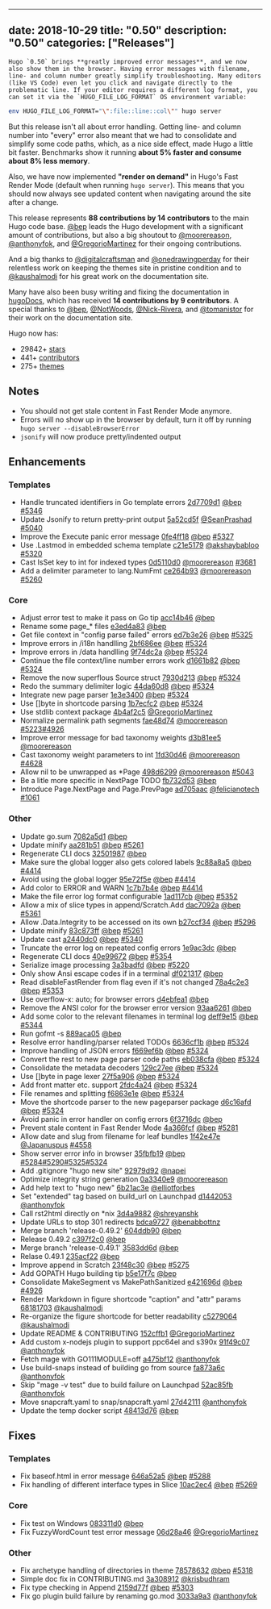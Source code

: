 
---
date: 2018-10-29
title: "0.50"
description: "0.50"
categories: ["Releases"]
---

	Hugo `0.50` brings **greatly improved error messages**, and we now also show them in the browser. Having error messages with filename, line- and column number greatly simplify troubleshooting. Many editors (like VS Code) even let you click and navigate directly to the problematic line. If your editor requires a different log format, you can set it via the `HUGO_FILE_LOG_FORMAT` OS environment variable:


```bash
env HUGO_FILE_LOG_FORMAT="\":file::line::col\"" hugo server
```

But this release isn't all about error handling. Getting line- and column number into "every" error also meant that we had to consolidate and simplify some code paths, which, as a nice side effect, made Hugo a little bit faster. Benchmarks show it running **about 5% faster and consume about 8% less memory**.

Also, we have now implemented **"render on demand"** in Hugo's Fast Render Mode (default when running `hugo server`). This means that you should now always see updated content when navigating around the site after a change.

This release represents **88 contributions by 14 contributors** to the main Hugo code base.
[@bep](https://github.com/bep) leads the Hugo development with a significant amount of contributions, but also a big shoutout to [@moorereason](https://github.com/moorereason), [@anthonyfok](https://github.com/anthonyfok), and [@GregorioMartinez](https://github.com/GregorioMartinez) for their ongoing contributions.

And a big thanks to [@digitalcraftsman](https://github.com/digitalcraftsman) and [@onedrawingperday](https://github.com/onedrawingperday) for their relentless work on keeping the themes site in pristine condition and to [@kaushalmodi](https://github.com/kaushalmodi) for his great work on the documentation site.

Many have also been busy writing and fixing the documentation in [hugoDocs](https://github.com/gohugoio/hugoDocs), 
which has received **14 contributions by 9 contributors**. A special thanks to [@bep](https://github.com/bep), [@NotWoods](https://github.com/NotWoods), [@Nick-Rivera](https://github.com/Nick-Rivera), and [@tomanistor](https://github.com/tomanistor) for their work on the documentation site.

Hugo now has:

* 29842+ [stars](https://github.com/gohugoio/hugo/stargazers)
* 441+ [contributors](https://github.com/gohugoio/hugo/graphs/contributors)
* 275+ [themes](http://themes.gohugo.io/)

## Notes

* You should not get stale content in Fast Render Mode anymore.
* Errors will no show up in the browser by default, turn it off by running `hugo server --disableBrowserError`
* `jsonify` will now produce pretty/indented output

## Enhancements

### Templates

* Handle truncated identifiers in Go template errors [2d7709d1](https://github.com/gohugoio/hugo/commit/2d7709d15584e4c11138cd7fe92717a2a58e4585) [@bep](https://github.com/bep) [#5346](https://github.com/gohugoio/hugo/issues/5346)
* Update Jsonify to return pretty-print output [5a52cd5f](https://github.com/gohugoio/hugo/commit/5a52cd5f920bb3d067ab1682adece9f813c67ba1) [@SeanPrashad](https://github.com/SeanPrashad) [#5040](https://github.com/gohugoio/hugo/issues/5040)
* Improve the Execute panic error message [0fe4ff18](https://github.com/gohugoio/hugo/commit/0fe4ff18751156fa072e1f83077e49a8597e7dcd) [@bep](https://github.com/bep) [#5327](https://github.com/gohugoio/hugo/issues/5327)
* Use .Lastmod in embedded schema template [c21e5179](https://github.com/gohugoio/hugo/commit/c21e5179ce9a370c416c01fbe9472be1fb5c6650) [@akshaybabloo](https://github.com/akshaybabloo) [#5320](https://github.com/gohugoio/hugo/issues/5320)
* Cast IsSet key to int for indexed types [0d5110d0](https://github.com/gohugoio/hugo/commit/0d5110d03324380cb4a288d3fa08c1b86ba227da) [@moorereason](https://github.com/moorereason) [#3681](https://github.com/gohugoio/hugo/issues/3681)
* Add a delimiter parameter to lang.NumFmt [ce264b93](https://github.com/gohugoio/hugo/commit/ce264b936ce9f589bd889e18762881cff8bc9cd0) [@moorereason](https://github.com/moorereason) [#5260](https://github.com/gohugoio/hugo/issues/5260)

### Core

* Adjust error test to make it pass on Go tip [acc14b46](https://github.com/gohugoio/hugo/commit/acc14b4646d849e09e8da37552d4f4f777d0fce2) [@bep](https://github.com/bep) 
* Rename some page_* files [e3ed4a83](https://github.com/gohugoio/hugo/commit/e3ed4a83b8e92ce9bf070f7b41780798b006e848) [@bep](https://github.com/bep) 
* Get file context in "config parse failed" errors [ed7b3e26](https://github.com/gohugoio/hugo/commit/ed7b3e261909fe425ef64216f12806840c45b205) [@bep](https://github.com/bep) [#5325](https://github.com/gohugoio/hugo/issues/5325)
* Improve errors in /i18n handlling [2bf686ee](https://github.com/gohugoio/hugo/commit/2bf686ee217808186385bfcf6156f15bbdb33651) [@bep](https://github.com/bep) [#5324](https://github.com/gohugoio/hugo/issues/5324)
* Improve errors in /data handlling [9f74dc2a](https://github.com/gohugoio/hugo/commit/9f74dc2a52b6f568b5a060b7a4be47196804b01f) [@bep](https://github.com/bep) [#5324](https://github.com/gohugoio/hugo/issues/5324)
* Continue the file context/line number errors work [d1661b82](https://github.com/gohugoio/hugo/commit/d1661b823af25c50d3bbe5366ea40a3cdd52e237) [@bep](https://github.com/bep) [#5324](https://github.com/gohugoio/hugo/issues/5324)
* Remove the now superflous Source struct [7930d213](https://github.com/gohugoio/hugo/commit/7930d2132a3c36c1aaca20f16f56978c84656b0a) [@bep](https://github.com/bep) [#5324](https://github.com/gohugoio/hugo/issues/5324)
* Redo the summary delimiter logic [44da60d8](https://github.com/gohugoio/hugo/commit/44da60d869578423dea529db62ed613588a2a560) [@bep](https://github.com/bep) [#5324](https://github.com/gohugoio/hugo/issues/5324)
* Integrate new page parser [1e3e3400](https://github.com/gohugoio/hugo/commit/1e3e34002dae3d4a980141efcc86886e7de5bef8) [@bep](https://github.com/bep) [#5324](https://github.com/gohugoio/hugo/issues/5324)
* Use []byte in shortcode parsing [1b7ecfc2](https://github.com/gohugoio/hugo/commit/1b7ecfc2e176315b69914756c70b46306561e4d1) [@bep](https://github.com/bep) [#5324](https://github.com/gohugoio/hugo/issues/5324)
* Use stdlib context package [4b4af2c5](https://github.com/gohugoio/hugo/commit/4b4af2c52e658d516dd4bfaf59fef4f054dabec3) [@GregorioMartinez](https://github.com/GregorioMartinez) 
* Normalize permalink path segments [fae48d74](https://github.com/gohugoio/hugo/commit/fae48d7457de96969ec53349194dcbfa45adc269) [@moorereason](https://github.com/moorereason) [#5223](https://github.com/gohugoio/hugo/issues/5223)[#4926](https://github.com/gohugoio/hugo/issues/4926)
* Improve error message for bad taxonomy weights [d3b81ee5](https://github.com/gohugoio/hugo/commit/d3b81ee58e8fd3a0ab8265a2898d66cbcdf6a7c1) [@moorereason](https://github.com/moorereason) 
* Cast taxonomy weight parameters to int [1fd30d46](https://github.com/gohugoio/hugo/commit/1fd30d462ee7f67fde6f29d170af1d225258322b) [@moorereason](https://github.com/moorereason) [#4628](https://github.com/gohugoio/hugo/issues/4628)
* Allow nil to be unwrapped as *Page [498d6299](https://github.com/gohugoio/hugo/commit/498d6299581bead0f582431b8133d8b5f8760618) [@moorereason](https://github.com/moorereason) [#5043](https://github.com/gohugoio/hugo/issues/5043)
* Be a litle more specific in NextPage TODO [fb732d53](https://github.com/gohugoio/hugo/commit/fb732d5322381ee7f3a849258419cef7bbf1487b) [@bep](https://github.com/bep) 
* Introduce Page.NextPage and Page.PrevPage [ad705aac](https://github.com/gohugoio/hugo/commit/ad705aac0649fa3102f7639bc4db65d45e108ee2) [@felicianotech](https://github.com/felicianotech) [#1061](https://github.com/gohugoio/hugo/issues/1061)

### Other

* Update go.sum [7082a5d1](https://github.com/gohugoio/hugo/commit/7082a5d14382acfc300ae4f66d07a14100e2358c) [@bep](https://github.com/bep) 
* Update minify [aa281b51](https://github.com/gohugoio/hugo/commit/aa281b5135db2e84b9e21b5f38a6cb63cf3ab158) [@bep](https://github.com/bep) [#5261](https://github.com/gohugoio/hugo/issues/5261)
* Regenerate CLI docs [32501987](https://github.com/gohugoio/hugo/commit/325019872467ee152ea56329a796acf35dec6fb3) [@bep](https://github.com/bep) 
* Make sure the global logger also gets colored labels [9c88a8a5](https://github.com/gohugoio/hugo/commit/9c88a8a55adf7779039504fa77d74ec80d658c40) [@bep](https://github.com/bep) [#4414](https://github.com/gohugoio/hugo/issues/4414)
* Avoid using the global logger [95e72f5e](https://github.com/gohugoio/hugo/commit/95e72f5e8e4634fbbb2ea7ece2156487230ad1d4) [@bep](https://github.com/bep) [#4414](https://github.com/gohugoio/hugo/issues/4414)
* Add color to ERROR and WARN [1c7b7b4e](https://github.com/gohugoio/hugo/commit/1c7b7b4ef293aa133e5b55f3ebb2d37d8839532f) [@bep](https://github.com/bep) [#4414](https://github.com/gohugoio/hugo/issues/4414)
* Make the file error log format configurable [1ad117cb](https://github.com/gohugoio/hugo/commit/1ad117cbe2903aa9d029f90750acf633eb2a51a2) [@bep](https://github.com/bep) [#5352](https://github.com/gohugoio/hugo/issues/5352)
* Allow a mix of slice types in append/Scratch.Add [dac7092a](https://github.com/gohugoio/hugo/commit/dac7092a9cb22d59db28fb15af15f7b14ff47588) [@bep](https://github.com/bep) [#5361](https://github.com/gohugoio/hugo/issues/5361)
* Allow .Data.Integrity to be accessed on its own [b27ccf34](https://github.com/gohugoio/hugo/commit/b27ccf34bf4e5ee618a66fa11c68a9690e395034) [@bep](https://github.com/bep) [#5296](https://github.com/gohugoio/hugo/issues/5296)
* Update minify [83c873ff](https://github.com/gohugoio/hugo/commit/83c873ff37ddd379181540021232f026e7678486) [@bep](https://github.com/bep) [#5261](https://github.com/gohugoio/hugo/issues/5261)
* Update cast [a2440dc0](https://github.com/gohugoio/hugo/commit/a2440dc0e2d46ef774305cd5e4fea5ff2bdd5f11) [@bep](https://github.com/bep) [#5340](https://github.com/gohugoio/hugo/issues/5340)
* Truncate the error log on repeated config errors [1e9ac3dc](https://github.com/gohugoio/hugo/commit/1e9ac3dcc21e8f78d3f0a0ba4f35f6c142dfa6bc) [@bep](https://github.com/bep) 
* Regenerate CLI docs [40e99672](https://github.com/gohugoio/hugo/commit/40e99672b6f697a614485aace07ca84268f6c787) [@bep](https://github.com/bep) [#5354](https://github.com/gohugoio/hugo/issues/5354)
* Serialize image processing [3a3badfd](https://github.com/gohugoio/hugo/commit/3a3badfd1d4b1d4c9863ecaf029512d36136fa0f) [@bep](https://github.com/bep) [#5220](https://github.com/gohugoio/hugo/issues/5220)
* Only show Ansi escape codes if in a terminal [df021317](https://github.com/gohugoio/hugo/commit/df021317a964a482cd1cd579de5a12d50faf0d08) [@bep](https://github.com/bep) 
* Read disableFastRender from flag even if it's not changed [78a4c2e3](https://github.com/gohugoio/hugo/commit/78a4c2e32ef9ea8e92bb7bb3586e4c22b02eb494) [@bep](https://github.com/bep) [#5353](https://github.com/gohugoio/hugo/issues/5353)
* Use overflow-x: auto; for browser errors [d4ebfea1](https://github.com/gohugoio/hugo/commit/d4ebfea1fffdc35059f42a46387e0aaf0ea877d2) [@bep](https://github.com/bep) 
* Remove the ANSI color for the browser error version [93aa6261](https://github.com/gohugoio/hugo/commit/93aa6261b4fc8caa74afef97b6304ea35dfd7d0e) [@bep](https://github.com/bep) 
* Add some color to the relevant filenames in terminal log [deff9e15](https://github.com/gohugoio/hugo/commit/deff9e154bc0371af56741ddb22cb1f9e392838a) [@bep](https://github.com/bep) [#5344](https://github.com/gohugoio/hugo/issues/5344)
* Run gofmt -s [889aca05](https://github.com/gohugoio/hugo/commit/889aca054a267506a1c7cfaa3992d324764d6358) [@bep](https://github.com/bep) 
* Resolve error handling/parser related TODOs [6636cf1b](https://github.com/gohugoio/hugo/commit/6636cf1bea77d20ef2a72a45fae59ac402fb133b) [@bep](https://github.com/bep) [#5324](https://github.com/gohugoio/hugo/issues/5324)
* Improve handling of JSON errors [f669ef6b](https://github.com/gohugoio/hugo/commit/f669ef6bec25155d015b6ab231c53caef4fa5cdc) [@bep](https://github.com/bep) [#5324](https://github.com/gohugoio/hugo/issues/5324)
* Convert the rest to new page parser code paths [eb038cfa](https://github.com/gohugoio/hugo/commit/eb038cfa0a8ada29dfcba1204ec5c432da9ed7e0) [@bep](https://github.com/bep) [#5324](https://github.com/gohugoio/hugo/issues/5324)
* Consolidate the metadata decoders [129c27ee](https://github.com/gohugoio/hugo/commit/129c27ee6e9fed98dbfebeaa272fd52757b475b2) [@bep](https://github.com/bep) [#5324](https://github.com/gohugoio/hugo/issues/5324)
* Use []byte in page lexer [27f5a906](https://github.com/gohugoio/hugo/commit/27f5a906a2a34e3b8348c8baeea48355352b5bbb) [@bep](https://github.com/bep) [#5324](https://github.com/gohugoio/hugo/issues/5324)
* Add front matter etc. support [2fdc4a24](https://github.com/gohugoio/hugo/commit/2fdc4a24d5450a98cf38a4456e8e0e8e97a3343d) [@bep](https://github.com/bep) [#5324](https://github.com/gohugoio/hugo/issues/5324)
* File renames and splitting [f6863e1e](https://github.com/gohugoio/hugo/commit/f6863e1ef725f654a4c869ef4955f9add6908a46) [@bep](https://github.com/bep) [#5324](https://github.com/gohugoio/hugo/issues/5324)
* Move the shortcode parser to the new pageparser package [d6c16afd](https://github.com/gohugoio/hugo/commit/d6c16afde0ce62cfea73447f30d6ed2b8ef4b411) [@bep](https://github.com/bep) [#5324](https://github.com/gohugoio/hugo/issues/5324)
* Avoid panic in error handler on config errors [6f3716dc](https://github.com/gohugoio/hugo/commit/6f3716dc22e373097a38d053f5415feca602f330) [@bep](https://github.com/bep) 
* Prevent stale content in Fast Render Mode [4a366fcf](https://github.com/gohugoio/hugo/commit/4a366fcfee24b3a5a5045b16c3b87b76147adf5e) [@bep](https://github.com/bep) [#5281](https://github.com/gohugoio/hugo/issues/5281)
* Allow date and slug from filename for leaf bundles [1f42e47e](https://github.com/gohugoio/hugo/commit/1f42e47e475c0cd684426dd230de411d4c385a3c) [@Japanuspus](https://github.com/Japanuspus) [#4558](https://github.com/gohugoio/hugo/issues/4558)
* Show server error info in browser [35fbfb19](https://github.com/gohugoio/hugo/commit/35fbfb19a173b01bc881f2bbc5d104136633a7ec) [@bep](https://github.com/bep) [#5284](https://github.com/gohugoio/hugo/issues/5284)[#5290](https://github.com/gohugoio/hugo/issues/5290)[#5325](https://github.com/gohugoio/hugo/issues/5325)[#5324](https://github.com/gohugoio/hugo/issues/5324)
* Add .gitignore "hugo new site" [92979d92](https://github.com/gohugoio/hugo/commit/92979d92889ff8991acfadd42982c2e55d01b163) [@napei](https://github.com/napei) 
* Optimize integrity string generation [0a3340e9](https://github.com/gohugoio/hugo/commit/0a3340e95254597bc8a9feb250f2733b7d51edf8) [@moorereason](https://github.com/moorereason) 
* Add help text to "hugo new" [6b21ac3e](https://github.com/gohugoio/hugo/commit/6b21ac3e67cb101255e8c3d9dbf076391a9eed8d) [@elliotforbes](https://github.com/elliotforbes) 
* Set "extended" tag based on build_url on Launchpad [d1442053](https://github.com/gohugoio/hugo/commit/d14420539ac04d31dde2252eee66d7e4c7749780) [@anthonyfok](https://github.com/anthonyfok) 
* Call rst2html directly on *nix [3d4a9882](https://github.com/gohugoio/hugo/commit/3d4a9882bfc81215fb4f9eba8859324958747d4a) [@shreyanshk](https://github.com/shreyanshk) 
* Update URLs to stop 301 redirects [bdca9727](https://github.com/gohugoio/hugo/commit/bdca9727944e4cbb5a9372a8404e948ffea7c31c) [@benabbottnz](https://github.com/benabbottnz) 
* Merge branch 'release-0.49.2' [604ddb90](https://github.com/gohugoio/hugo/commit/604ddb90c5d6f1ca5583be1ec0ea8e48f014741a) [@bep](https://github.com/bep) 
* Release 0.49.2 [c397f2c0](https://github.com/gohugoio/hugo/commit/c397f2c08087cf4cda3abe2d146e30f58d6d3216) [@bep](https://github.com/bep) 
* Merge branch 'release-0.49.1' [3583dd6d](https://github.com/gohugoio/hugo/commit/3583dd6d713c243808b5e8724b32565ceaf66104) [@bep](https://github.com/bep) 
* Relase 0.49.1 [235acf22](https://github.com/gohugoio/hugo/commit/235acf22321475895442ce49ca5d16be273c1e1f) [@bep](https://github.com/bep) 
* Improve append in Scratch [23f48c30](https://github.com/gohugoio/hugo/commit/23f48c300cb5ffe0fe43c88464f38c68831a17ad) [@bep](https://github.com/bep) [#5275](https://github.com/gohugoio/hugo/issues/5275)
* Add GOPATH Hugo building tip [b5e17f7c](https://github.com/gohugoio/hugo/commit/b5e17f7c837ce796e1094c8033fa7084510402fb) [@bep](https://github.com/bep) 
* Consolidate MakeSegment vs MakePathSanitized [e421696d](https://github.com/gohugoio/hugo/commit/e421696d02bfb8764ae57238e211ce0e85e9782e) [@bep](https://github.com/bep) [#4926](https://github.com/gohugoio/hugo/issues/4926)
* Render Markdown in figure shortcode "caption" and "attr" params [68181703](https://github.com/gohugoio/hugo/commit/6818170308994b5f01dec7a559f92d6c7c5ca100) [@kaushalmodi](https://github.com/kaushalmodi) 
* Re-organize the figure shortcode for better readability [c5279064](https://github.com/gohugoio/hugo/commit/c5279064df9664d6b2ad277e2fba1e4bb3b0f4be) [@kaushalmodi](https://github.com/kaushalmodi) 
* Update README & CONTRIBUTING [152cffb1](https://github.com/gohugoio/hugo/commit/152cffb13a237651c2277dc6c2c9e4172d58b3df) [@GregorioMartinez](https://github.com/GregorioMartinez) 
* Add custom x-nodejs plugin to support ppc64el and s390x [91f49c07](https://github.com/gohugoio/hugo/commit/91f49c0700dde13e16f42c745584a0bef60c6fe2) [@anthonyfok](https://github.com/anthonyfok) 
* Fetch mage with GO111MODULE=off [a475bf12](https://github.com/gohugoio/hugo/commit/a475bf125cd76dacc1bf7ccbcc263a7b59efc510) [@anthonyfok](https://github.com/anthonyfok) 
* Use build-snaps instead of building go from source [fa873a6c](https://github.com/gohugoio/hugo/commit/fa873a6cb3f0fa81002fcd725ecd52fc4b9df48f) [@anthonyfok](https://github.com/anthonyfok) 
* Skip "mage -v test" due to build failure on Launchpad [52ac85fb](https://github.com/gohugoio/hugo/commit/52ac85fbc4d4066b5e13df454593597df0166262) [@anthonyfok](https://github.com/anthonyfok) 
* Move snapcraft.yaml to snap/snapcraft.yaml [27d42111](https://github.com/gohugoio/hugo/commit/27d4211187d4617f4b3afa970f91349567886748) [@anthonyfok](https://github.com/anthonyfok) 
* Update the temp docker script [48413d76](https://github.com/gohugoio/hugo/commit/48413d76f44ecfc9b90f9df63974080f6b285667) [@bep](https://github.com/bep) 

## Fixes

### Templates

* Fix baseof.html in error message [646a52a5](https://github.com/gohugoio/hugo/commit/646a52a5c5f52890f2d0270b68ba0f863047484a) [@bep](https://github.com/bep) [#5288](https://github.com/gohugoio/hugo/issues/5288)
* Fix handling of different interface types in Slice [10ac2ec4](https://github.com/gohugoio/hugo/commit/10ac2ec4466090957e1f6897906ddeb1e0b13673) [@bep](https://github.com/bep) [#5269](https://github.com/gohugoio/hugo/issues/5269)

### Core

* Fix test on Windows [083311d0](https://github.com/gohugoio/hugo/commit/083311d0336ced35909b3375950f7817ecf95ed0) [@bep](https://github.com/bep) 
* Fix FuzzyWordCount test error message [06d28a46](https://github.com/gohugoio/hugo/commit/06d28a464d086880f52dd850f91e668ab957b31f) [@GregorioMartinez](https://github.com/GregorioMartinez) 

### Other

* Fix archetype handling of directories in theme [78578632](https://github.com/gohugoio/hugo/commit/78578632f545283741a01f024a6ccedc0b695a30) [@bep](https://github.com/bep) [#5318](https://github.com/gohugoio/hugo/issues/5318)
* Simple doc fix in CONTRIBUTING.md [3a308912](https://github.com/gohugoio/hugo/commit/3a3089121b852332b5744d1f566959c8cf93cef4) [@krisbudhram](https://github.com/krisbudhram) 
* Fix type checking in Append [2159d77f](https://github.com/gohugoio/hugo/commit/2159d77f368eb1f78e51dd94133554f88052d85f) [@bep](https://github.com/bep) [#5303](https://github.com/gohugoio/hugo/issues/5303)
* Fix go plugin build failure by renaming go.mod [3033a9a3](https://github.com/gohugoio/hugo/commit/3033a9a37eb66c08e60f9fe977f29d22bd646857) [@anthonyfok](https://github.com/anthonyfok) 





